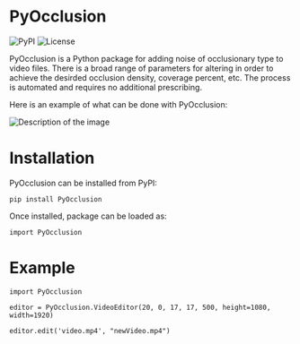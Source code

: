 # PyOcclusion
![PyPI](https://img.shields.io/pypi/v/PyOcclusion)
![License](https://img.shields.io/github/license/BohdanSynytskyi/PyOcclusion)

PyOcclusion is a Python package for adding noise of occlusionary type to video files. There is a broad range of parameters for altering in order to achieve the desirded occlusion density, coverage percent, etc. The process is automated and requires no additional prescribing.

Here is an example of what can be done with PyOcclusion:

![Description of the image](grid_image.png)

# Installation

PyOcclusion can be installed from PyPI:

```pip install PyOcclusion```

Once installed, package can be loaded as:

```import PyOcclusion```

# Example

``` 
import PyOcclusion

editor = PyOcclusion.VideoEditor(20, 0, 17, 17, 500, height=1080, width=1920)

editor.edit('video.mp4', "newVideo.mp4")
```

